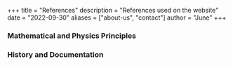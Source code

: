 +++
title = "References"
description = "References used on the website"
date = "2022-09-30"
aliases = ["about-us", "contact"]
author = "June"
+++

### Mathematical and Physics Principles

### History and Documentation
